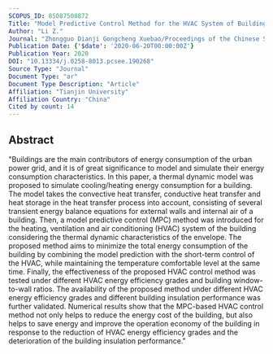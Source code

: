 ```yaml
---
SCOPUS_ID: 85087508872
Title: "Model Predictive Control Method for the HVAC System of Buildings Considering the Thermal Dynamic Characteristics of the Envelope"
Author: "Li Z."
Journal: "Zhongguo Dianji Gongcheng Xuebao/Proceedings of the Chinese Society of Electrical Engineering"
Publication Date: {'$date': '2020-06-20T00:00:00Z'}
Publication Year: 2020
DOI: "10.13334/j.0258-8013.pcsee.190268"
Source Type: "Journal"
Document Type: "ar"
Document Type Description: "Article"
Affiliation: "Tianjin University"
Affiliation Country: "China"
Cited by count: 14
---
```


## Abstract
"Buildings are the main contributors of energy consumption of the urban power grid, and it is of great significance to model and simulate their energy consumption characteristics. In this paper, a thermal dynamic model was proposed to simulate cooling/heating energy consumption for a building. The model takes the convective heat transfer, conductive heat transfer and heat storage in the heat transfer process into account, consisting of several transient energy balance equations for external walls and internal air of a building. Then, a model predictive control (MPC) method was introduced for the heating, ventilation and air conditioning (HVAC) system of the building considering the thermal dynamic characteristics of the envelope. The proposed method aims to minimize the total energy consumption of the building by combining the model prediction with the short-term control of the HVAC, while maintaining the temperature comfortable level at the same time. Finally, the effectiveness of the proposed HVAC control method was tested under different HVAC energy efficiency grades and building window-to-wall ratios. The availability of the proposed method under different HVAC energy efficiency grades and different building insulation performance was further validated. Numerical results show that the MPC-based HVAC control method not only helps to reduce the energy cost of the building, but also helps to save energy and improve the operation economy of the building in response to the reduction of HVAC energy efficiency grades and the deterioration of the building insulation performance."

